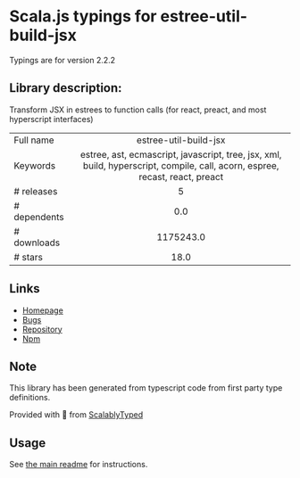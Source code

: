 
# Scala.js typings for estree-util-build-jsx

Typings are for version 2.2.2

## Library description:
Transform JSX in estrees to function calls (for react, preact, and most hyperscript interfaces)

|                    |                 |
| ------------------ | :-------------: |
| Full name          | estree-util-build-jsx |
| Keywords           | estree, ast, ecmascript, javascript, tree, jsx, xml, build, hyperscript, compile, call, acorn, espree, recast, react, preact |
| # releases         | 5 |
| # dependents       | 0.0 |
| # downloads        | 1175243.0 |
| # stars            | 18.0 |

## Links
- [Homepage](https://github.com/syntax-tree/estree-util-build-jsx#readme)
- [Bugs](https://github.com/syntax-tree/estree-util-build-jsx/issues)
- [Repository](https://github.com/syntax-tree/estree-util-build-jsx)
- [Npm](https://www.npmjs.com/package/estree-util-build-jsx)
    


## Note
This library has been generated from typescript code from first party type definitions.

Provided with :purple_heart: from [ScalablyTyped](https://github.com/oyvindberg/ScalablyTyped)

## Usage
See [the main readme](../../readme.md) for instructions.


